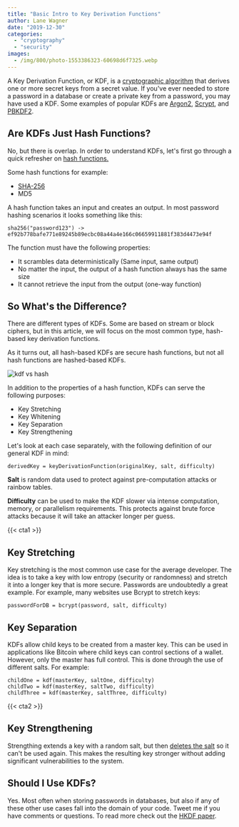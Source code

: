 ```yaml
---
title: "Basic Intro to Key Derivation Functions"
author: Lane Wagner
date: "2019-12-30"
categories: 
  - "cryptography"
  - "security"
images:
  - /img/800/photo-1553386323-60698d6f7325.webp
---
```


A Key Derivation Function, or KDF, is a [cryptographic algorithm](/cryptography/what-is-cryptography/) that derives one or more secret keys from a secret value. If you've ever needed to store a password in a database or create a private key from a password, you may have used a KDF. Some examples of popular KDFs are [Argon2](https://en.wikipedia.org/wiki/Argon2), [Scrypt](/cryptography/very-basic-intro-to-the-scrypt-hash/), and [PBKDF2](https://en.wikipedia.org/wiki/PBKDF2).

## Are KDFs Just Hash Functions?

No, but there is overlap. In order to understand KDFs, let's first go through a quick refresher on [hash functions.](/cryptography/very-basic-intro-to-hash-functions-sha-256-md-5-etc/)

Some hash functions for example:

- [SHA-256](/cryptography/how-sha-2-works-step-by-step-sha-256/)
- MD5

A hash function takes an input and creates an output. In most password hashing scenarios it looks something like this:

```
sha256("password123") -> ef92b778bafe771e89245b89ecbc08a44a4e166c06659911881f383d4473e94f
```

The function must have the following properties:

- It scrambles data deterministically (Same input, same output)
- No matter the input, the output of a hash function always has the same size
- It cannot retrieve the input from the output (one-way function)

## So What's the Difference?

There are different types of KDFs. Some are based on stream or block ciphers, but in this article, we will focus on the most common type, hash-based key derivation functions.

As it turns out, all hash-based KDFs are secure hash functions, but not all hash functions are hashed-based KDFs.

![kdf vs hash ](/img/800/Capture-1.png)

In addition to the properties of a hash function, KDFs can serve the following purposes:

- Key Stretching
- Key Whitening
- Key Separation
- Key Strengthening

Let's look at each case separately, with the following definition of our general KDF in mind:

```
derivedKey = keyDerivationFunction(originalKey, salt, difficulty)
```

**Salt** is random data used to protect against pre-computation attacks or rainbow tables.

**Difficulty** can be used to make the KDF slower via intense computation, memory, or parallelism requirements. This protects against brute force attacks because it will take an attacker longer per guess.

{{< cta1 >}}

## Key Stretching

Key stretching is the most common use case for the average developer. The idea is to take a key with low entropy (security or randomness) and stretch it into a longer key that is more secure. Passwords are undoubtedly a great example. For example, many websites use Bcrypt to stretch keys:

```
passwordForDB = bcrypt(password, salt, difficulty)
```

## Key Separation

KDFs allow child keys to be created from a master key. This can be used in applications like Bitcoin where child keys can control sections of a wallet. However, only the master has full control. This is done through the use of different salts. For example:

```
childOne = kdf(masterKey, saltOne, difficulty)
childTwo = kdf(masterKey, saltTwo, difficulty)
childThree = kdf(masterKey, saltThree, difficulty)
```

{{< cta2 >}}

## Key Strengthening

Strengthing extends a key with a random salt, but then [deletes the salt](https://en.wikipedia.org/wiki/Key_derivation_function) so it can't be used again. This makes the resulting key stronger without adding significant vulnerabilities to the system.

## Should I Use KDFs?

Yes. Most often when storing passwords in databases, but also if any of these other use cases fall into the domain of your code. Tweet me if you have comments or questions. To read more check out the [HKDF paper](https://eprint.iacr.org/2010/264).

